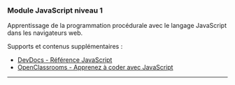 ### Module JavaScript niveau 1

Apprentissage de la programmation procédurale avec le langage JavaScript dans les navigateurs web.

Supports et contenus supplémentaires :

- [DevDocs - Référence JavaScript](http://devdocs.io/javascript/)
- [OpenClassrooms - Apprenez à coder avec JavaScript](https://openclassrooms.com/courses/apprenez-a-coder-avec-javascript)

---